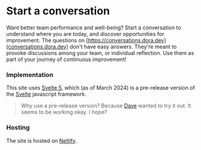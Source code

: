 # Start a conversation
Want better team performance and well-being? Start a conversation to understand where you are today, and discover opportunities for improvement. The questions on [https://conversations.dora.dev](conversations.dora.dev) don't have easy answers. They're meant to provoke discussions among your team, or individual reflection. Use them as part of your journey of continuous improvement!

### Implementation
This site uses [Svelte 5](https://github.com/sveltejs/svelte/milestone/9), which (as of March 2024) is a pre-release version of the [Svelte](https://svelte.dev) javascript framework.
> Why use a pre-release version? Because [Dave](https://github.com/davidstanke) wanted to try it out. It seems to be working okay. I hope?

### Hosting
The site is hosted on [Netlify](https://www.netlify.com/).

